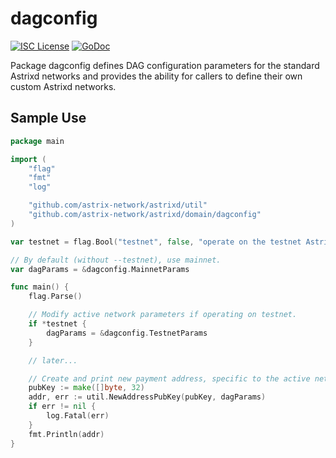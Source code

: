 dagconfig
========

[![ISC License](http://img.shields.io/badge/license-ISC-blue.svg)](https://choosealicense.com/licenses/isc/)
[![GoDoc](https://img.shields.io/badge/godoc-reference-blue.svg)](http://godoc.org/github.com/astrix-network/astrixd/dagconfig)

Package dagconfig defines DAG configuration parameters for the standard
Astrixd networks and provides the ability for callers to define their own custom
Astrixd networks.

## Sample Use

```Go
package main

import (
	"flag"
	"fmt"
	"log"

	"github.com/astrix-network/astrixd/util"
	"github.com/astrix-network/astrixd/domain/dagconfig"
)

var testnet = flag.Bool("testnet", false, "operate on the testnet Astrix network")

// By default (without --testnet), use mainnet.
var dagParams = &dagconfig.MainnetParams

func main() {
	flag.Parse()

	// Modify active network parameters if operating on testnet.
	if *testnet {
		dagParams = &dagconfig.TestnetParams
	}

	// later...

	// Create and print new payment address, specific to the active network.
	pubKey := make([]byte, 32)
	addr, err := util.NewAddressPubKey(pubKey, dagParams)
	if err != nil {
		log.Fatal(err)
	}
	fmt.Println(addr)
}
```
